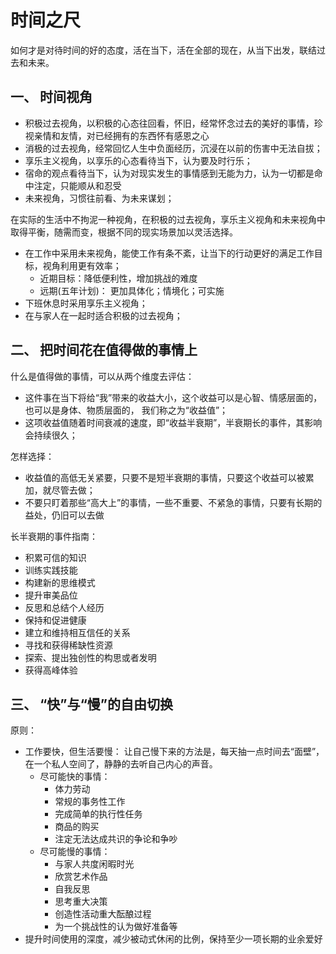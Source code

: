 # 时间之尺

如何才是对待时间的好的态度，活在当下，活在全部的现在，从当下出发，联结过去和未来。

## 一、 时间视角

-  积极过去视角，以积极的心态往回看，怀旧，经常怀念过去的美好的事情，珍视亲情和友情，对已经拥有的东西怀有感恩之心
-  消极的过去视角，经常回忆人生中负面经历，沉浸在以前的伤害中无法自拔；
-  享乐主义视角，以享乐的心态看待当下，认为要及时行乐；
-  宿命的观点看待当下，认为对现实发生的事情感到无能为力，认为一切都是命中注定，只能顺从和忍受
-  未来视角，习惯往前看、为未来谋划；

在实际的生活中不拘泥一种视角，在积极的过去视角，享乐主义视角和未来视角中取得平衡，随需而变，根据不同的现实场景加以灵活选择。

- 在工作中采用未来视角，能使工作有条不紊，让当下的行动更好的满足工作目标，视角利用更有效率；
    - 近期目标：降低便利性，增加挑战的难度
    - 远期(五年计划)： 更加具体化；情境化；可实施
- 下班休息时采用享乐主义视角；
- 在与家人在一起时适合积极的过去视角；


## 二、 把时间花在值得做的事情上

什么是值得做的事情，可以从两个维度去评估：
  - 这件事在当下将给“我”带来的收益大小，这个收益可以是心智、情感层面的，也可以是身体、物质层面的，  我们称之为“收益值”；
  - 这项收益值随着时间衰减的速度，即“收益半衰期”，半衰期长的事件，其影响会持续很久；

怎样选择：
  - 收益值的高低无关紧要，只要不是短半衰期的事情，只要这个收益可以被累加，就尽管去做；
  - 不要只盯着那些“高大上”的事情，一些不重要、不紧急的事情，只要有长期的益处，仍旧可以去做

长半衰期的事件指南：
  - 积累可信的知识
  - 训练实践技能
  - 构建新的思维模式
  - 提升审美品位
  - 反思和总结个人经历
  - 保持和促进健康
  - 建立和维持相互信任的关系
  - 寻找和获得稀缺性资源
  - 探索、提出独创性的构思或者发明
  - 获得高峰体验


## 三、 “快”与“慢”的自由切换

原则：
  - 工作要快，但生活要慢： 让自己慢下来的方法是，每天抽一点时间去“面壁”， 在一个私人空间了，静静的去听自己内心的声音。
    - 尽可能快的事情：
      - 体力劳动
      - 常规的事务性工作
      - 完成简单的执行性任务
      - 商品的购买
      - 注定无法达成共识的争论和争吵
    - 尽可能慢的事情：
      - 与家人共度闲暇时光
      - 欣赏艺术作品
      - 自我反思
      - 思考重大决策
      - 创造性活动重大酝酿过程
      - 为一个挑战性的认为做好准备等
  - 提升时间使用的深度，减少被动式休闲的比例，保持至少一项长期的业余爱好